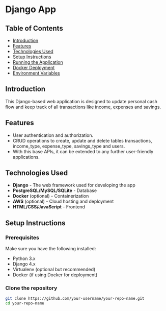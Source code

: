 # Django App

## Table of Contents
- [Introduction](#introduction)
- [Features](#features)
- [Technologies Used](#technologies-used)
- [Setup Instructions](#setup-instructions)
- [Running the Application](#running-the-application)
- [Docker Deployment](#docker-deployment)
- [Environment Variables](#environment-variables)

## Introduction
This Django-based web application is designed to update personal cash flow and keep track of all transactions like income, expenses and savings.

## Features
- User authentication and authorization.
- CRUD operations to create, update and delete tables transactions, income_type, expense_type, savings_type and users. 
- With this base APIs, it can be extended to any further user-friendly applications.

## Technologies Used
- **Django** - The web framework used for developing the app
- **PostgreSQL/MySQL/SQLite** - Database
- **Docker** (optional) - Containerization
- **AWS** (optional) - Cloud hosting and deployment
- **HTML/CSS/JavaScript** - Frontend

## Setup Instructions

### Prerequisites
Make sure you have the following installed:
- Python 3.x
- Django 4.x
- Virtualenv (optional but recommended)
- Docker (if using Docker for deployment)

### Clone the repository
```bash
git clone https://github.com/your-username/your-repo-name.git
cd your-repo-name
